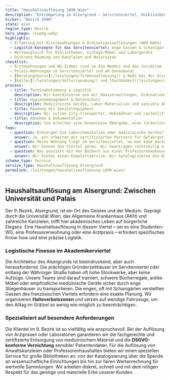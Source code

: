 ```yaml
---
title: "Haushaltsauflösung 1090 Wien"
description: "Entrümpelung im Alsergrund – Servitenviertel, Unikliniken und Gründerzeithäuser entlang der Währinger Straße."
kicker: "Bezirk 1090"
state: wien
region_type: Bezirk
hero_image: /topbg.webp
highlights:
  - Erfahrung mit Klinikwohnungen & Ordinationsauflösungen (AKH-Nähe)
  - Logistik-Konzepte für das Servitenviertel: enge Gassen & Schanigärten
  - Wertausgleich für Bibliotheken, Vintage-Möbel und Laborgeräte
  - Diskrete Räumung von Kanzleien und Notariaten
checklist:
  - Ärztewohnungen und WG-Zimmer rund um die MedUni und das Juridicum
  - Palais-Wohnungen im Servitenviertel und am Donaukanal
  - [Beratungsbüros](/leistungen/firmenaufloesung/) & NGOs bei der Alser Straße und Währinger Straße
  - [Keller](/leistungen/kellerraeumung/) und [Dachböden](/leistungen/dachbodenraeumung/) in den Gründerzeithäusern des französischen Viertels
process:
  - title: Terminabstimmung & Logistik
    description: Wir koordinieren uns mit Hausverwaltungen, Ordinationen und organisieren Halteverbotszonen in den engen Gassen.
  - title: Hygienemanagement & Datenschutz
    description: Medizinische Geräte, Labor-Materialien und sensible Akten werden nach höchsten Standards getrennt und entsorgt (DSGVO-konform).
  - title: Räumung mit Spezialequipment
    description: Wir nutzen City-Transporter, Hebebühnen und Lastenlifte für schweres Inventar aus den oberen Stockwerken der Altbauten.
  - title: Abnahme & Dokumentation
    description: Sie erhalten eine besenreine Übergabe, eine lückenlose Dokumentation und alle notwendigen Entsorgungsnachweise.
faqs:
  - question: Entsorgen Sie Laborchemikalien oder medizinische Geräte?
    answer: Ja, wir arbeiten mit zertifizierten Partnern für Gefahrgut und medizinisches Material zusammen und stellen die entsprechenden Nachweise aus.
  - question: Meine Wohnung liegt im Servitenviertel, wo man kaum parken kann. Wie gehen Sie vor?
    answer: Wir kennen das Viertel genau. Wir beantragen rechtzeitig eine Halteverbotszone und arbeiten mit wendigen Fahrzeugen, um den Verkehr nicht zu blockieren.
  - question: Was passiert mit den Büchern aus einer Professorenwohnung?
    answer: Wir bieten einen Komplettservice: Wir katalogisieren die Bibliothek, spenden an Institute oder rechnen wertvolle Exemplare fair auf die Kosten an.
schema_type: Service
service_type: Haushaltsauflösung Alsergrund
permalink: /leistungen/haushaltsaufloesung-1090-wien/
---
```


## Haushaltsauflösung am Alsergrund: Zwischen Universität und Palais

Der 9. Bezirk, Alsergrund, ist ein Ort des Geistes und der Medizin. Geprägt durch die Universität Wien, das Allgemeine Krankenhaus (AKH) und zahlreiche Kanzleien, trifft hier akademisches Leben auf bürgerliche Eleganz. Eine Haushaltsauflösung in diesem Viertel – sei es eine Studenten-WG, eine Professorenwohnung oder eine Arztpraxis – erfordert spezifisches Know-how und eine präzise Logistik.

### Logistische Finesse im Akademikerviertel

Die Architektur des Alsergrunds ist beeindruckend, aber auch herausfordernd. Die prächtigen Gründerzeithäuser im Servitenviertel oder entlang der Währinger Straße haben oft hohe Stockwerke, aber keine Aufzüge. Unsere Teams sind darauf trainiert, schwere Bücherregale, antike Möbel oder empfindliche medizinische Geräte sicher durch enge Stiegenhäuser zu transportieren. Die engen, oft mit Schanigärten verstellten Gassen des französischen Viertels erfordern eine exakte Planung. Wir organisieren **Halteverbotszonen** und setzen auf wendige Fahrzeuge, um den Alltag im Grätzel so wenig wie möglich zu beeinträchtigen.

### Spezialisiert auf besondere Anforderungen

Die Klientel im 9. Bezirk ist so vielfältig wie anspruchsvoll. Bei der Auflösung von Arztpraxen oder Laboratorien garantieren wir die fachgerechte und zertifizierte Entsorgung von medizinischem Material und die **DSGVO-konforme Vernichtung** sensibler Patientendaten. Für die Auflösung von Anwaltskanzleien oder Professorenhaushalten bieten wir einen speziellen Service für große Bibliotheken an: von der Katalogisierung über die Spende an wissenschaftliche Einrichtungen bis hin zur fairen Wertanrechnung für wertvolle Sammlungen. Wir arbeiten diskret, schnell und mit dem nötigen Respekt für das geistige und materielle Erbe unserer Kunden.

